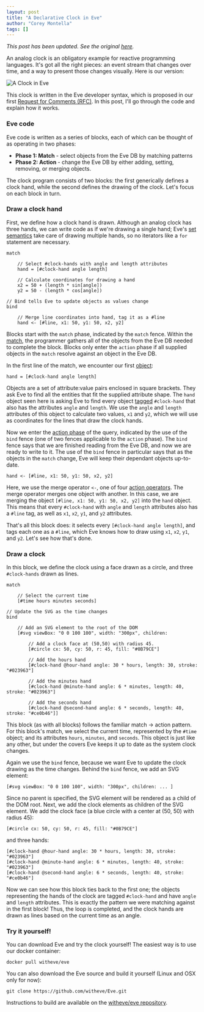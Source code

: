 ```yaml
---
layout: post
title: "A Declarative Clock in Eve"
author: "Corey Montella"
tags: []
---
```


_This post has been updated. See the original [here](https://github.com/Kodowa/incidentalcomplexity/blob/5fbce96aecc7172166d130406e9e3c42bbbb27dc/_posts/2016-07-21-clock.md)._

An analog clock is an obligatory example for reactive programming languages. It's got all the right pieces: an event stream that changes over time, and a way to present those changes visually. Here is our version:

![A Clock in Eve](https://github.com/witheve/assets/blob/master/images/eveclock.gif?raw=true)

This clock is written in the Eve developer syntax, which is proposed in our first [Request for Comments (RFC)](https://github.com/witheve/rfcs/blob/master/proposed/syntax.md). In this post, I'll go through the code and explain how it works.

### Eve code

Eve code is written as a series of blocks, each of which can be thought of as operating in two phases:

- **Phase 1: Match** - select objects from the Eve DB by matching patterns  
- **Phase 2: Action** - change the Eve DB by either adding, setting, removing, or merging objects.

The clock program consists of two blocks: the first generically defines a clock hand, while the second defines the drawing of the clock. Let's focus on each block in turn.

### Draw a clock hand

First, we define how a clock hand is drawn. Although an analog clock has three hands, we can write code as if we're drawing a single hand; Eve's [set semantics](https://github.com/witheve/rfcs/blob/master/proposed/syntax.md#set-semantics) take care of drawing multiple hands, so no iterators like a `for` statement are necessary.

```
match

    // Select #clock-hands with angle and length attributes
    hand = [#clock-hand angle length]

    // Calculate coordinates for drawing a hand
    x2 = 50 + (length * sin[angle])
    y2 = 50 - (length * cos[angle])

// Bind tells Eve to update objects as values change
bind

    // Merge line coordinates into hand, tag it as a #line
    hand <- [#line, x1: 50, y1: 50, x2, y2]
```

Blocks start with the `match` phase, indicated by the `match` fence. Within the [match](https://github.com/witheve/rfcs/blob/master/proposed/syntax.md#phase-1-match), the programmer gathers all of the objects from the Eve DB needed to complete the block. Blocks only enter the `action` phase if all supplied objects in the `match` resolve against an object in the Eve DB. 

In the first line of the match, we encounter our first [object](https://github.com/witheve/rfcs/blob/master/proposed/syntax.md#objects):

```
hand = [#clock-hand angle length]
```

Objects are a set of attribute:value pairs enclosed in square brackets. They ask Eve to find all the entities that fit the supplied attribute shape. The `hand` object seen here is asking Eve to find every object [tagged](https://github.com/witheve/rfcs/blob/master/proposed/syntax.md#tag-selector---) `#clock-hand` that also has the attributes `angle` and `length`. We use the `angle` and `length` attributes of this object to calculate two values, `x1` and `y2`, which we will use as coordinates for the lines that draw the clock hands.

Now we enter the [action phase](https://github.com/witheve/rfcs/blob/master/proposed/syntax.md#phase-2-action) of the query, indicated by the use of the `bind` fence (one of two fences applicable to the `action` phase). The `bind` fence says that we are finished reading from the Eve DB, and now we are ready to write to it. The use of the `bind` fence in particular says that as the objects in the `match` change, Eve will keep their dependant objects up-to-date.

```
hand <- [#line, x1: 50, y1: 50, x2, y2]
```

Here, we use the merge operator `<-`, one of four [action operators](https://github.com/witheve/rfcs/blob/master/proposed/syntax.md#action-operators). The merge operator merges one object with another. In this case, we are merging the object `[#line, x1: 50, y1: 50, x2, y2]` into the `hand` object. This means that every `#clock-hand` with `angle` and `length` attributes also has a `#line` tag, as well as `x1`, `x2`, `y1`, and `y2` attributes.

That's all this block does: it selects every `[#clock-hand angle length]`, and tags each one as a `#line`, which Eve knows how to draw using `x1`, `x2`, `y1`, and `y2`. Let's see how that's done.

### Draw a clock

In this block, we define the clock using a face drawn as a circle, and three `#clock-hands` drawn as lines.

```
match

    // Select the current time
    [#time hours minutes seconds]

// Update the SVG as the time changes
bind

    // Add an SVG element to the root of the DOM       
    [#svg viewBox: "0 0 100 100", width: "300px", children:

        // Add a clock face at (50,50) with radius 45.
        [#circle cx: 50, cy: 50, r: 45, fill: "#0B79CE"]

        // Add the hours hand    
        [#clock-hand @hour-hand angle: 30 * hours, length: 30, stroke: "#023963"]

        // Add the minutes hand 
        [#clock-hand @minute-hand angle: 6 * minutes, length: 40, stroke: "#023963"]

        // Add the seconds hand 
        [#clock-hand @second-hand angle: 6 * seconds, length: 40, stroke: "#ce0b46"]]
```

This block (as with all blocks) follows the familiar match -> action pattern. For this block's match, we select the current time, represented by the `#time` object; and its attributes `hours`, `minutes`, and `seconds`. This object is just like any other, but under the covers Eve keeps it up to date as the system clock changes.

Again we use the `bind` fence, because we want Eve to update the clock drawing as the time changes. Behind the `bind` fence, we add an SVG element:

```
[#svg viewBox: "0 0 100 100", width: "300px", children: ... ]
```

Since no parent is specified, the SVG element will be rendered as a child of the DOM root. Next, we add the clock elements as children of the SVG element. We add the clock face (a blue circle with a center at (50, 50) with radius 45): 

```
[#circle cx: 50, cy: 50, r: 45, fill: "#0B79CE"] 
```

and three hands:

```
[#clock-hand @hour-hand angle: 30 * hours, length: 30, stroke: "#023963"]
[#clock-hand @minute-hand angle: 6 * minutes, length: 40, stroke: "#023963"]
[#clock-hand @second-hand angle: 6 * seconds, length: 40, stroke: "#ce0b46"]
```

Now we can see how this block ties back to the first one; the objects representing the hands of the clock are tagged `#clock-hand` and have `angle` and `length` attributes. This is exactly the pattern we were matching against in the first block! Thus, the loop is completed, and the clock hands are drawn as lines based on the current time as an angle.

### Try it yourself!

You can download Eve and try the clock yourself! The easiest way is to use our docker container: 

```
docker pull witheve/eve
```

You can also download the Eve source and build it yourself (Linux and OSX only for now): 

```
git clone https://github.com/witheve/Eve.git
``` 

Instructions to build are available on the [witheve/eve repository](https://github.com/witheve/Eve).


